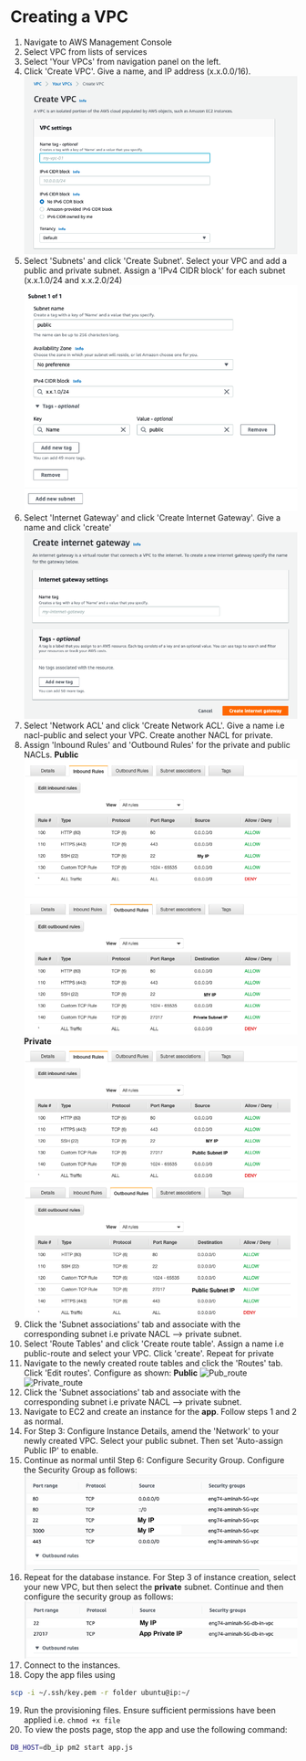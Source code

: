 # Creating a VPC
1. Navigate to AWS Management Console
2. Select VPC from lists of services
3. Select 'Your VPCs' from navigation panel on the left.
4. Click 'Create VPC'. Give a name, and IP address (x.x.0.0/16).  
![create VPC](images/create_vpc.png)
5. Select 'Subnets' and click 'Create Subnet'. Select your VPC and add a public and private subnet. Assign a 'IPv4 CIDR block' for each subnet (x.x.1.0/24 and x.x.2.0/24)   
![subnet](images/subnets.png)
6. Select 'Internet Gateway' and click 'Create Internet Gateway'. Give a name and click 'create'
![igw](images/igw.png)
7. Select 'Network ACL' and click 'Create Network ACL'. Give a name i.e nacl-public and select your VPC. Create another NACL for private.
8. Assign 'Inbound Rules' and 'Outbound Rules' for the private and public NACLs.
**Public**    
![pub_in](images/pub_in.png)   
![pub_out](images/pub_out.png)    
**Private**
![private_in](images/private_in.png)   
![private_out](images/priv_out.png)    
9. Click the 'Subnet associations' tab and associate with the corresponding subnet i.e private NACL --> private subnet.
10. Select 'Route Tables' and click 'Create route table'. Assign a name i.e public-route and select your VPC. Click 'create'. Repeat for private
11. Navigate to the newly created route tables and click the 'Routes' tab. Click 'Edit routes'. Configure as shown:
**Public**
![Pub_route](pub_route.png)
![Private_route](priv_route.png)
12. Click the 'Subnet associations' tab and associate with the corresponding subnet i.e private NACL --> private subnet.
13. Navigate to EC2 and create an instance for the **app**. Follow steps 1 and 2 as normal.
14. For Step 3: Configure Instance Details, amend the 'Network' to your newly created VPC. Select your public subnet. Then set 'Auto-assign Public IP' to enable.
15. Continue as normal until Step 6: Configure Security Group. Configure the Security Group as follows:
![SG](images/app_sg.png)
16. Repeat for the database instance. For Step 3 of instance creation, select your new VPC, but then select the **private** subnet. Continue and then configure the security group as follows:
![db_sg](images/db_sg.png)
17. Connect to the instances.
18. Copy the app files using
```bash
scp -i ~/.ssh/key.pem -r folder ubuntu@ip:~/
```
19. Run the provisioning files. Ensure sufficient permissions have been applied i.e. ```chmod +x file```
20. To view the posts page, stop the app and use the following command:
```bash
DB_HOST=db_ip pm2 start app.js
```
